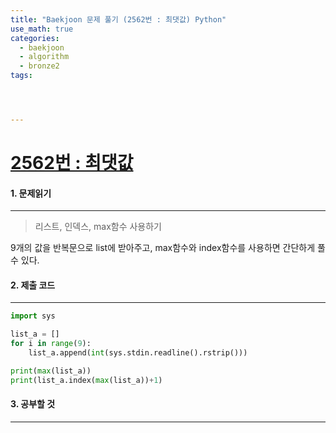 ```yaml
---
title: "Baekjoon 문제 풀기 (2562번 : 최댓값) Python"
use_math: true
categories:
  - baekjoon
  - algorithm
  - bronze2
tags:




---
```



# [2562번 : 최댓값](https://www.acmicpc.net/problem/2562)



#### 1. 문제읽기
---

> 리스트, 인덱스, max함수 사용하기  

9개의 값을 반복문으로 list에 받아주고, max함수와 index함수를 사용하면 간단하게 풀 수 있다.  




#### 2. 제출 코드 
---

```python
import sys

list_a = []
for i in range(9):
    list_a.append(int(sys.stdin.readline().rstrip()))

print(max(list_a))
print(list_a.index(max(list_a))+1)
```





#### 3. 공부할 것
---

